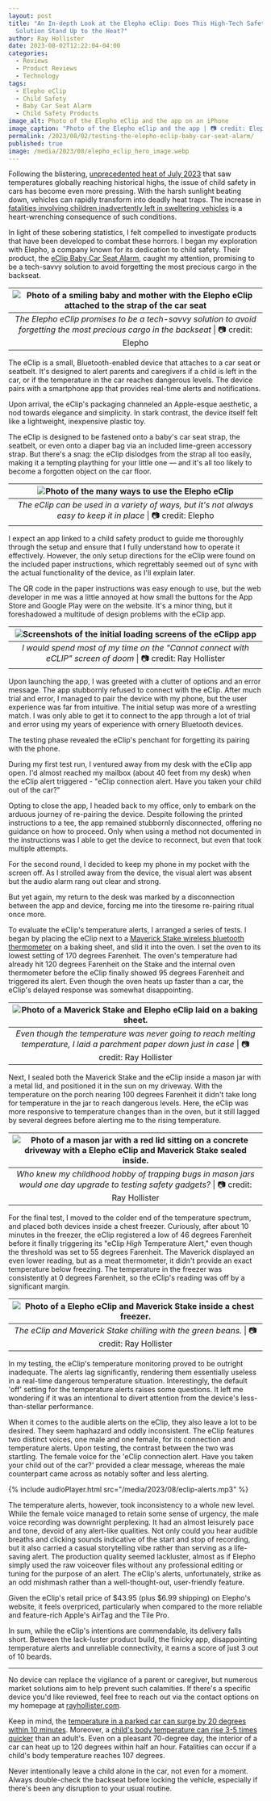 ```yaml
---
layout: post
title: "An In-depth Look at the Elepho eClip: Does This High-Tech Safety
  Solution Stand Up to the Heat?"
author: Ray Hollister
date: 2023-08-02T12:22:04-04:00
categories:
  - Reviews
  - Product Reviews
  - Technology
tags:
  - Elepho eClip
  - Child Safety
  - Baby Car Seat Alarm
  - Child Safety Products
image_alt: Photo of the Elepho eClip and the app on an iPhone
image_caption: "Photo of the Elepho eClip and the app | 📷 credit: Elepho"
permalink: /2023/08/02/testing-the-elepho-eclip-baby-car-seat-alarm/
published: true
image: /media/2023/08/elepho_eclip_hero_image.webp
---
```

Following the blistering, [unprecedented heat of July 2023](https://www.scientificamerican.com/article/july-2023-is-hottest-month-ever-recorded-on-earth/) that saw temperatures globally reaching historical highs, the issue of child safety in cars has become even more pressing. With the harsh sunlight beating down, vehicles can rapidly transform into deadly heat traps. The increase in [fatalities involving children inadvertently left in sweltering vehicles](https://news.wjct.org/first-coast/2023-07-20/babysitter-arrested-hot-car-baker-county) is a heart-wrenching consequence of such conditions. 

In light of these sobering statistics, I felt compelled to investigate products that have been developed to combat these horrors. I began my exploration with Elepho, a company known for its dedication to child safety. Their product, the [eClip Baby Car Seat Alarm](https://www.elepho.com/eclip/), caught my attention, promising to be a tech-savvy solution to avoid forgetting the most precious cargo in the backseat.

| ![Photo of a smiling baby and mother with the Elepho eClip attached to the strap of the car seat](/media/2023/08/elepho_eclip_photo.webp) |
| :--: |
| *The Elepho eClip promises to be a tech-savvy solution to avoid forgetting the most precious cargo in the backseat* \| 📷 credit: Elepho |

The eClip is a small, Bluetooth-enabled device that attaches to a car seat or seatbelt. It's designed to alert parents and caregivers if a child is left in the car, or if the temperature in the car reaches dangerous levels. The device pairs with a smartphone app that provides real-time alerts and notifications.

Upon arrival, the eClip's packaging channeled an Apple-esque aesthetic, a nod towards elegance and simplicity. In stark contrast, the device itself felt like a lightweight, inexpensive plastic toy.

The eClip is designed to be fastened onto a baby's car seat strap, the seatbelt, or even onto a diaper bag via an included lime-green accessory strap. But there's a snag: the eClip dislodges from the strap all too easily, making it a tempting plaything for your little one — and it's all too likely to become a forgotten object on the car floor.

| ![Photo of the many ways to use the Elepho eClip](/media/2023/08/elelpho_eclip_usage_demonstration.webp) |
| :--: |
| *The eClip can be used in a variety of ways, but it's not always easy to keep it in place* \| 📷 credit: Elepho |

I expect an app linked to a child safety product to guide me thoroughly through the setup and ensure that I fully understand how to operate it effectively. However, the only setup directions for the eClip were found on the included paper instructions, which regrettably seemed out of sync with the actual functionality of the device, as I'll explain later.

The QR code in the paper instructions was easy enough to use, but the web developer in me was a little annoyed at how small the buttons for the App Store and Google Play were on the website. It's a minor thing, but it foreshadowed a multitude of design problems with the eClip app.

| ![Screenshots of the initial loading screens of the eClipp app](/media/2023/08/elepho_eclip_initial_screens.webp) |
| :--: |
| *I would spend most of my time on the "Cannot connect with eCLIP" screen of doom* \| 📷 credit: Ray Hollister |

Upon launching the app, I was greeted with a clutter of options and an error message. The app stubbornly refused to connect with the eClip. After much trial and error, I managed to pair the device with my phone, but the user experience was far from intuitive. The initial setup was more of a wrestling match. I was only able to get it to connect to the app through a lot of trial and error using my years of experience with ornery Bluetooth devices.

The testing phase revealed the eClip's penchant for forgetting its pairing with the phone. 

During my first test run, I ventured away from my desk with the eClip app open. I'd almost reached my mailbox (about 40 feet from my desk) when the eClip alert triggered - "eClip connection alert. Have you taken your child out of the car?"

Opting to close the app, I headed back to my office, only to embark on the arduous journey of re-pairing the device. Despite following the printed instructions to a tee, the app remained stubbornly disconnected, offering no guidance on how to proceed. Only when using a method not documented in the instructions was I able to get the device to reconnect, but even that took multiple attempts.

For the second round, I decided to keep my phone in my pocket with the screen off. As I strolled away from the device, the visual alert was absent but the audio alarm rang out clear and strong.

But yet again, my return to the desk was marked by a disconnection between the app and device, forcing me into the tiresome re-pairing ritual once more.

To evaluate the eClip's temperature alerts, I arranged a series of tests. I began by placing the eClip next to a [Maverick Stake wireless bluetooth thermometer](https://amzn.to/43X41sW) on a baking sheet, and slid it into the oven. I set the oven to its lowest setting of 170 degrees Farenheit. The oven's temperature had already hit 120 degrees Farenheit on the Stake and the internal oven thermometer before the eClip finally showed 95 degrees Farenheit and triggered its alert. Even though the oven heats up faster than a car, the eClip's delayed response was somewhat disappointing.

| ![Photo of a Maverick Stake and Elepho eClip laid on a baking sheet.](/media/2023/08/elepho_eclip_and_maverick_stake_getting_ready_to_go_in_the_oven.webp) |
| :--: |
| *Even though the temperature was never going to reach melting temperature, I laid a parchment paper down just in case* \| 📷 credit: Ray Hollister |

Next, I sealed both the Maverick Stake and the eClip inside a mason jar with a metal lid, and positioned it in the sun on my driveway. With the temperature on the porch nearing 100 degrees Farenheit it didn't take long for temperature in the jar to reach dangerous levels. Here, the eClip was more responsive to temperature changes than in the oven, but it still lagged by several degrees before alerting me to the rising temperature.

| ![Photo of a mason jar with a red lid sitting on a concrete driveway with a Elepho eClip and Maverick Stake sealed inside.](/media/2023/08/elepho_eclip_and_maverick_stake_in_mason_jar_on_concrete_driveway.webp) |
| :--: |
| *Who knew my childhood hobby of trapping bugs in mason jars would one day upgrade to testing safety gadgets?* \| 📷 credit: Ray Hollister |

For the final test, I moved to the colder end of the temperature spectrum, and placed both devices inside a chest freezer. Curiously, after about 10 minutes in the freezer, the eClip registered a low of 46 degrees Farenheit before it finally triggering its "eClip *High* Temperature Alert," even though the threshold was set to 55 degrees Farenheit. The Maverick displayed an even lower reading, but as a meat thermometer, it didn't provide an exact temperature below freezing. The temperature in the freezer was consistently at 0 degrees Farenheit, so the eClip's reading was off by a significant margin. 

| ![Photo of a Elepho eClip and Maverick Stake inside a chest freezer.](/media/2023/08/elepho_eclip_and_maverick_stake_in_chest_freezer.webp) |
| :--: |
| *The eClip and Maverick Stake chilling with the green beans.* \| 📷 credit: Ray Hollister |

In my testing, the eClip's temperature monitoring proved to be outright inadequate. The alerts lag significantly, rendering them essentially useless in a real-time dangerous temperature situation. Interestingly, the default 'off' setting for the temperature alerts raises some questions. It left me wondering if it was an intentional to divert attention from the device's less-than-stellar performance.

When it comes to the audible alerts on the eClip, they also leave a lot to be desired. They seem haphazard and oddly inconsistent. The eClip features two distinct voices, one male and one female, for its connection and temperature alerts. Upon testing, the contrast between the two was startling. The female voice for the 'eClip connection alert. Have you taken your child out of the car?' provided a clear message, whereas the male counterpart came across as notably softer and less alerting.

{% include audioPlayer.html src="/media/2023/08/eclip-alerts.mp3" %}

The temperature alerts, however, took inconsistency to a whole new level. While the female voice managed to retain some sense of urgency, the male voice recording was downright perplexing. It had an almost leisurely pace and tone, devoid of any alert-like qualities. Not only could you hear audible breaths and clicking sounds indicative of the start and stop of recording, but it also carried a casual storytelling vibe rather than serving as a life-saving alert. The production quality seemed lackluster, almost as if Elepho simply used the raw voiceover files without any professional editing or tuning for the purpose of an alert. The eClip's alerts, unfortunately, strike as an odd mishmash rather than a well-thought-out, user-friendly feature.

Given the eClip's retail price of $43.95 (plus $6.99 shipping) on Elepho's website, it feels overpriced, particularly when compared to the more reliable and feature-rich Apple's AirTag and the Tile Pro.

In sum, while the eClip's intentions are commendable, its delivery falls short. Between the lack-luster product build, the finicky app, disappointing temperature alerts and unreliable connectivity, it earns a score of just 3 out of 10 beards.

---

No device can replace the vigilance of a parent or caregiver, but numerous market solutions aim to help prevent such calamities. If there's a specific device you'd like reviewed, feel free to reach out via the contact options on my homepage at [rayhollister.com](http://rayhollister.com).

Keep in mind, the [temperature in a parked car can surge by 20 degrees within 10 minutes](https://news.wjct.org/first-coast/2023-07-14/florida-heat-children-cars). Moreover, a [child's body temperature can rise 3-5 times quicker](https://www.nhtsa.gov/campaign/heatstroke) than an adult's. Even on a pleasant 70-degree day, the interior of a car can heat up to 120 degrees within half an hour. Fatalities can occur if a child's body temperature reaches 107 degrees.

Never intentionally leave a child alone in the car, not even for a moment. Always double-check the backseat before locking the vehicle, especially if there's been any disruption to your usual routine.
